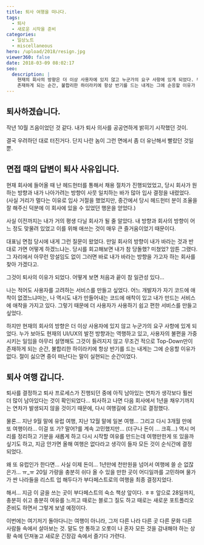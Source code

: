 ```yaml
---
title: 퇴사 여행을 떠나다.
tags:
  - 퇴사
  - 새로운 시작을 준비
categories:
  - 일상노트
  - miscellaneous
hero: /upload/2018/resign.jpg
viewer360: false
date: 2018-03-09 08:02:17
seo:
  description: |
    현재의 회사의 방향은 더 이상 사용자에 있지 않고 누군가의 요구 사항에 있게 되었다. 무조건 적으로 Top-Down만이
    존재하게 되는 순간, 불합리한 하이라키에 항상 반기를 드는 내게는 그에 순응할 이유가 없다.
---
```



## 퇴사하겠습니다.

작년 10월 즈음이었던 것 같다. 내가 퇴사 의사를 공공연하게 밝히기 시작했던 것이.

결국 우려하던 대로 터진거다. 단지 나란 놈이 그런 면에서 좀 더 유난해서 빨랐던 것일 뿐.

## 면접 때의 답변이 퇴사 사유입니다.

현재 회사에 들어올 때 난 헤드헌터를 통해서 채용 절차가 진행되었었고, 당시 회사가 원하는 방향과 내가 나아가려는 방향이 사뭇
일치하는 바가 많아 입사 결정을 내렸었다. (사실 거리가 멀다는 이유로 입사 거절을 했었지만, 중간에서 당시 헤드헌터 분이 조율을
잘 해주신 덕분에 이 회사에 있을 수 있었던 행운을 얻었다.)

사실 이전까지는 내가 거의 평생 다닐 회사가 될 줄 알았다. 내 방향과 회사의 방향이 어느 정도 맞물려 있었고 이를 위해 애쓰는 것이
매우 큰 즐거움이었기 때문이다.

대표님 면접 당시에 내게 그런 질문이 왔었다. 만일 회사의 방향이 내가 바라는 것과 반대로 가면 어떻게 하겠느냐는.
당시를 회고해보면 내가 참 당돌했? 미쳤었? 암튼 그랬다. 그 자리에서 아무런 망설임도 없이 그러면 바로 내가 바라는 방향을 가고자
하는 회사를 찾아 가겠다고.

그것이 퇴사의 이유가 되었다. 어떻게 보면 처음과 끝이 참 일관성 있다...

나는 적어도 사용자를 고려하는 서비스를 만들고 싶었다. 어느 개발자가 자기 코드에 애착이 없겠느냐마는, 나 역시도 내가 만들어내는
코드에 애착이 있고 내가 만드는 서비스에 애착을 가지고 있다. 그렇기 때문에 더 사용자가 사용하기 쉽고 편한 서비스를 만들고 싶었다.

하지만 현재의 회사의 방향은 더 이상 사용자에 있지 않고 누군가의 요구 사항에 있게 되었다.
누가 보아도 현재의 UI/UX의 발전 방향과는 역행하고 있고, 사용자의 불편을 가중시키는 일임을 아무리 설명해도 그것이 들려지지 않고
무조건 적으로 Top-Down만이 존재하게 되는 순간, 불합리한 하이라키에 항상 반기를 드는 내게는 그에 순응할 이유가 없다.
절이 싫으면 중이 떠난다는 말이 실현되는 순간이었다.

## 퇴사 여행 갑니다.

퇴사를 결정하고 퇴사 프로세스가 진행되던 중에 아직 남아있는 연차가 생각보다 훨씬 더 많이 남아있다는 것이 확인되었다...
퇴사하고 나면 다음 회사에서 1년을 채우기까지는 연차가 발생되지 않을 것이기 때문에, 다시 여행길에 오르기로 결정했다.

물론... 지난 9월 말에 유럽 여행, 지난 12월 말에 일본 여행... 그리고 다시 3개월 만에 또 여행이라... 이걸 또 가? 말어?를
계속 고민했지만... (더구나 돈이 ... 크흑...) 역시 머리를 정리하고 기분을 새롭게 하고 다시 시작할 여유를 만드는데 여행만한게
또 있을까싶기도 하고, 지금 안가면 올해 여행은 없다라고 생각이 들자 모든 것이 순식간에 결정 되었다.

왜 또 유럽인가 한다면... 사실 이제 돈이... 1년만에 천만원을 넘어서 여행에 쓸 순 없잖은가... ㅠ_ㅠ
20일 가량을 충분히 쉬다 올 수 있을 만한 곳이 어디일까를 고민하며 물가가 싼 나라들을 리스트 업 해두다가 부다페스트로의 여행을
최종 결정지었다.

해서... 지금 이 글을 쓰는 곳이 부다페스트의 숙소 책상 앞이다. ㅎㅎ
앞으로 28일까지, 충분히 쉬고 충분히 여유를 느끼고 때로는 블로그 질도 하고 때로는 새로운 포트폴리오 준비도 하면서 그렇게 보낼
예정이다.

이번에는 여기저기 돌아다니는 여행이 아니라, 그저 다른 나라 다른 곳 다른 문화 다른 사람들 속에서 살아보는 것.
말도 안 통하고 오롯이 나 혼자 모든 것을 감내해야 하는 상황 속에 던져놓고 새로운 긴장감 속에서 즐기다 가련다.